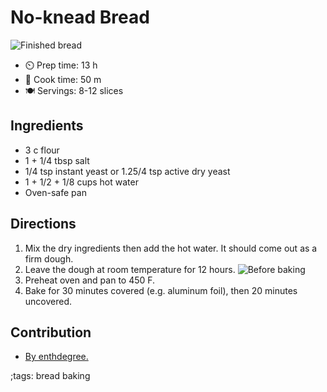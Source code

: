 # No-knead Bread

![Finished bread](pix/no-knead-bread-1.webp)

- ⏲️ Prep time: 13 h 
- 🍳 Cook time: 50 m
- 🍽️ Servings: 8-12 slices

## Ingredients

- 3 c flour
- 1 + 1/4 tbsp salt
- 1/4 tsp instant yeast or 1.25/4 tsp active dry yeast
- 1 + 1/2 + 1/8 cups hot water
- Oven-safe pan

## Directions

 1. Mix the dry ingredients then add the hot water. It should come out as a firm dough.
 2. Leave the dough at room temperature for 12 hours.
    ![Before baking](pix/no-knead-bread-2.webp)
 3. Preheat oven and pan to 450 F.
 4. Bake for 30 minutes covered (e.g. aluminum foil), then 20 minutes uncovered.

## Contribution

 - [By enthdegree.](https://ebn0.net)

;tags: bread baking

